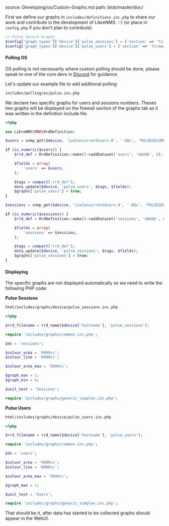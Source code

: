 source: Developing/os/Custom-Graphs.md
path: blob/master/doc/

First we define our graphs in `includes/definitions.inc.php` to share our work and contribute in the development of LibreNMS. :-) (or place in `config.php` if you don't plan to contribute)

```php
// Pulse Secure Graphs
$config['graph_types']['device']['pulse_sessions'] = ['section' => 'firewall', 'order' => 0, 'descr' => 'Active Sessions'];
$config['graph_types']['device']['pulse_users'] = ['section' => 'firewall', 'order' => 0, 'descr' => 'Active Users'];
```

#### Polling OS

OS polling is not necessarily where custom polling should be done, please speak to one of the core devs in [Discord](https://t.libren.ms/discord) for guidance.

Let's update our example file to add additional polling:

```bash
includes/polling/os/pulse.inc.php
```
We declare two specific graphs for users and sessions numbers. Theses two graphs will be displayed on the firewall section of the graphs tab as it was written in the definition include file.

```php
<?php

use LibreNMS\RRD\RrdDefinition;

$users = snmp_get($device, 'iveConcurrentUsers.0', '-OQv', 'PULSESECURE-PSG-MIB');

if (is_numeric($users)) {
    $rrd_def = RrdDefinition::make()->addDataset('users', 'GAUGE', 0);

    $fields = array(
        'users' => $users,
    );

    $tags = compact('rrd_def');
    data_update($device, 'pulse_users', $tags, $fields);
    $graphs['pulse_users'] = true;
}

$sessions = snmp_get($device, 'iveConcurrentUsers.0', '-OQv', 'PULSESECURE-PSG-MIB');

if (is_numeric($sessions)) {
    $rrd_def = RrdDefinition::make()->addDataset('sessions', 'GAUGE', 0);

    $fields = array(
        'sessions' => $sessions,
    );

    $tags = compact('rrd_def');
    data_update($device, 'pulse_sessions', $tags, $fields);
    $graphs['pulse_sessions'] = true;
}
```

#### Displaying

The specific graphs are not displayed automatically so we need to write the following PHP code:

**Pulse Sessions**

```bash
html/includes/graphs/device/pulse_sessions.inc.php
```

```php
<?php

$rrd_filename = rrd_name($device['hostname'], 'pulse_sessions');

require 'includes/graphs/common.inc.php';

$ds = 'sessions';

$colour_area = '9999cc';
$colour_line = '0000cc';

$colour_area_max = '9999cc';

$graph_max = 1;
$graph_min = 0;

$unit_text = 'Sessions';

require 'includes/graphs/generic_simplex.inc.php';
```

**Pulse Users**

```bash
html/includes/graphs/device/pulse_users.inc.php
```

```php
<?php

$rrd_filename = rrd_name($device['hostname'], 'pulse_users');

require 'includes/graphs/common.inc.php';

$ds = 'users';

$colour_area = '9999cc';
$colour_line = '0000cc';

$colour_area_max = '9999cc';

$graph_max = 1;

$unit_text = 'Users';

require 'includes/graphs/generic_simplex.inc.php';
```

That should be it, after data has started to be collected graphs should appear in the WebUI.
